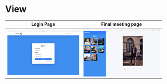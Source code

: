 # View 
 Login Page |  Final meeting page
:-------------------------:|:-------------------------:
![](./images/LogPage.png)  |  ![](./images/MeetingPage.png)
